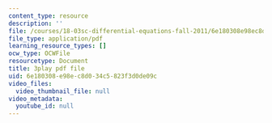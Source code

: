```yaml
---
content_type: resource
description: ''
file: /courses/18-03sc-differential-equations-fall-2011/6e180308e98ec8d034c5823f3d0de09c_tVzaX9u6YAE.pdf
file_type: application/pdf
learning_resource_types: []
ocw_type: OCWFile
resourcetype: Document
title: 3play pdf file
uid: 6e180308-e98e-c8d0-34c5-823f3d0de09c
video_files:
  video_thumbnail_file: null
video_metadata:
  youtube_id: null
---
```

